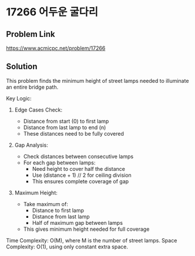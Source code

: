 # 17266 어두운 굴다리

## Problem Link

https://www.acmicpc.net/problem/17266

## Solution

This problem finds the minimum height of street lamps needed to illuminate an entire bridge path.

Key Logic:

1. Edge Cases Check:

   - Distance from start (0) to first lamp
   - Distance from last lamp to end (n)
   - These distances need to be fully covered

2. Gap Analysis:

   - Check distances between consecutive lamps
   - For each gap between lamps:
     - Need height to cover half the distance
     - Use (distance + 1) // 2 for ceiling division
     - This ensures complete coverage of gap

3. Maximum Height:
   - Take maximum of:
     - Distance to first lamp
     - Distance from last lamp
     - Half of maximum gap between lamps
   - This gives minimum height needed for full coverage

Time Complexity: O(M), where M is the number of street lamps.
Space Complexity: O(1), using only constant extra space.
